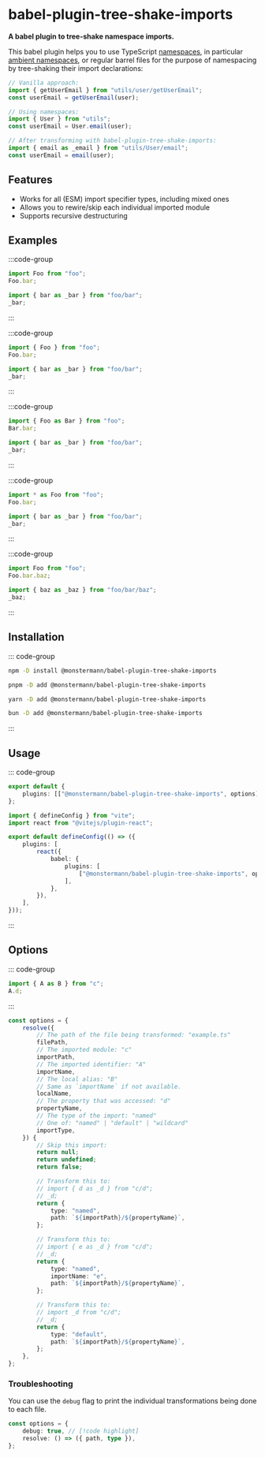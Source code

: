 # babel-plugin-tree-shake-imports

**A babel plugin to tree-shake namespace imports.**

This babel plugin helps you to use TypeScript [namespaces](https://www.typescriptlang.org/docs/handbook/namespaces.html), in particular [ambient namespaces](https://www.typescriptlang.org/docs/handbook/namespaces.html#ambient-namespaces), or regular barrel files for the purpose of namespacing by tree-shaking their import declarations:

```ts
// Vanilla approach:
import { getUserEmail } from "utils/user/getUserEmail";
const userEmail = getUserEmail(user);

// Using namespaces:
import { User } from "utils";
const userEmail = User.email(user);

// After transforming with babel-plugin-tree-shake-imports:
import { email as _email } from "utils/User/email";
const userEmail = email(user);
```

## Features

- Works for all (ESM) import specifier types, including mixed ones
- Allows you to rewire/skip each individual imported module
- Supports recursive destructuring

## Examples

:::code-group

```ts [Before]
import Foo from "foo";
Foo.bar;
```

```ts [After]
import { bar as _bar } from "foo/bar";
_bar;
```

:::

:::code-group

```ts [Before]
import { Foo } from "foo";
Foo.bar;
```

```ts [After]
import { bar as _bar } from "foo/bar";
_bar;
```

:::

:::code-group

```ts [Before]
import { Foo as Bar } from "foo";
Bar.bar;
```

```ts [After]
import { bar as _bar } from "foo/bar";
_bar;
```

:::

:::code-group

```ts [Before]
import * as Foo from "foo";
Foo.bar;
```

```ts [After]
import { bar as _bar } from "foo/bar";
_bar;
```

:::

:::code-group

```ts [Before]
import Foo from "foo";
Foo.bar.baz;
```

```ts [After]
import { baz as _baz } from "foo/bar/baz";
_baz;
```

:::

## Installation

::: code-group

```sh [npm]
npm -D install @monstermann/babel-plugin-tree-shake-imports
```

```sh [pnpm]
pnpm -D add @monstermann/babel-plugin-tree-shake-imports
```

```sh [yarn]
yarn -D add @monstermann/babel-plugin-tree-shake-imports
```

```sh [bun]
bun -D add @monstermann/babel-plugin-tree-shake-imports
```

:::

## Usage

::: code-group

```ts [babel ~vscode-icons:file-type-light-babel2~]
export default {
    plugins: [["@monstermann/babel-plugin-tree-shake-imports", options]],
};
```

```ts [vite + react ~vscode-icons:file-type-vite~]
import { defineConfig } from "vite";
import react from "@vitejs/plugin-react";

export default defineConfig(() => ({
    plugins: [
        react({
            babel: {
                plugins: [
                    ["@monstermann/babel-plugin-tree-shake-imports", options],
                ],
            },
        }),
    ],
}));
```

:::

## Options

::: code-group

```ts [example.ts]
import { A as B } from "c";
A.d;
```

:::

```ts
const options = {
    resolve({
        // The path of the file being transformed: "example.ts"
        filePath,
        // The imported module: "c"
        importPath,
        // The imported identifier: "A"
        importName,
        // The local alias: "B"
        // Same as `importName` if not available.
        localName,
        // The property that was accessed: "d"
        propertyName,
        // The type of the import: "named"
        // One of: "named" | "default" | "wildcard"
        importType,
    }) {
        // Skip this import:
        return null;
        return undefined;
        return false;

        // Transform this to:
        // import { d as _d } from "c/d";
        // _d;
        return {
            type: "named",
            path: `${importPath}/${propertyName}`,
        };

        // Transform this to:
        // import { e as _d } from "c/d";
        // _d;
        return {
            type: "named",
            importName: "e",
            path: `${importPath}/${propertyName}`,
        };

        // Transform this to:
        // import _d from "c/d";
        // _d;
        return {
            type: "default",
            path: `${importPath}/${propertyName}`,
        };
    },
};
```

### Troubleshooting

You can use the `debug` flag to print the individual transformations being done to each file.

```ts
const options = {
    debug: true, // [!code highlight]
    resolve: () => ({ path, type }),
};
```
